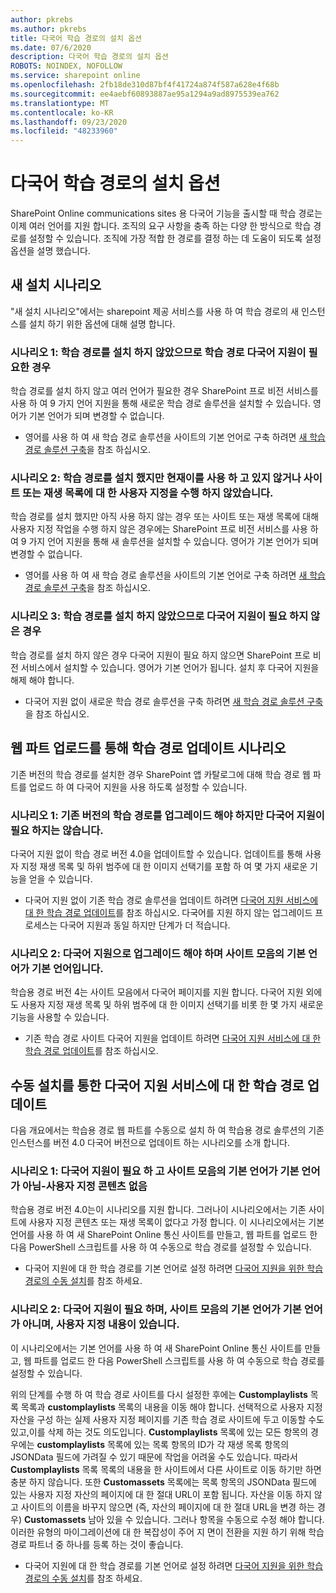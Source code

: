 ```yaml
---
author: pkrebs
ms.author: pkrebs
title: 다국어 학습 경로의 설치 옵션
ms.date: 07/6/2020
description: 다국어 학습 경로의 설치 옵션
ROBOTS: NOINDEX, NOFOLLOW
ms.service: sharepoint online
ms.openlocfilehash: 2fb18de310d87bf4f41724a874f587a628e4f68b
ms.sourcegitcommit: ee4aebf60893887ae95a1294a9ad8975539ea762
ms.translationtype: MT
ms.contentlocale: ko-KR
ms.lasthandoff: 09/23/2020
ms.locfileid: "48233960"
---
```

# <a name="setup-options-for-multilingual-learning-pathways"></a>다국어 학습 경로의 설치 옵션
SharePoint Online communications sites 용 다국어 기능을 출시할 때 학습 경로는 이제 여러 언어를 지원 합니다. 조직의 요구 사항을 충족 하는 다양 한 방식으로 학습 경로를 설정할 수 있습니다. 조직에 가장 적합 한 경로를 결정 하는 데 도움이 되도록 설정 옵션을 설명 했습니다. 

## <a name="new-install-scenarios"></a>새 설치 시나리오
"새 설치 시나리오"에서는 sharepoint 제공 서비스를 사용 하 여 학습 경로의 새 인스턴스를 설치 하기 위한 옵션에 대해 설명 합니다.

### <a name="scenario-1-we-have-not-installed-learning-pathways-and-need-learning-pathways-multilingual-support"></a>시나리오 1: 학습 경로를 설치 하지 않았으므로 학습 경로 다국어 지원이 필요한 경우 
학습 경로를 설치 하지 않고 여러 언어가 필요한 경우 SharePoint 프로 비전 서비스를 사용 하 여 9 가지 언어 지원을 통해 새로운 학습 경로 솔루션을 설치할 수 있습니다. 영어가 기본 언어가 되며 변경할 수 없습니다. 
- 영어를 사용 하 여 새 학습 경로 솔루션을 사이트의 기본 언어로 구축 하려면 [새 학습 경로 솔루션 구축](custom_provision_ml.md)을 참조 하십시오.

### <a name="scenario-2-we-installed-learning-pathways-but-arent-currently-using-it-andor-havent-made-any-customization-to-the-site-or-playlists"></a>시나리오 2: 학습 경로를 설치 했지만 현재이를 사용 하 고 있지 않거나 사이트 또는 재생 목록에 대 한 사용자 지정을 수행 하지 않았습니다. 
학습 경로를 설치 했지만 아직 사용 하지 않는 경우 또는 사이트 또는 재생 목록에 대해 사용자 지정 작업을 수행 하지 않은 경우에는 SharePoint 프로 비전 서비스를 사용 하 여 9 가지 언어 지원을 통해 새 솔루션을 설치할 수 있습니다. 영어가 기본 언어가 되며 변경할 수 없습니다. 
- 영어를 사용 하 여 새 학습 경로 솔루션을 사이트의 기본 언어로 구축 하려면 [새 학습 경로 솔루션 구축](custom_provision_ml.md)을 참조 하십시오.

### <a name="scenario-3-we-havent-installed-learning-pathways-and-dont-need-multilingual-support"></a>시나리오 3: 학습 경로를 설치 하지 않았으므로 다국어 지원이 필요 하지 않은 경우 
학습 경로를 설치 하지 않은 경우 다국어 지원이 필요 하지 않으면 SharePoint 프로 비전 서비스에서 설치할 수 있습니다. 영어가 기본 언어가 됩니다. 설치 후 다국어 지원을 해제 해야 합니다. 
- 다국어 지원 없이 새로운 학습 경로 솔루션을 구축 하려면 [새 학습 경로 솔루션 구축](custom_provision_ml.md)을 참조 하십시오.

## <a name="update-learning-pathways-with-a-web-part-upload-scenarios"></a>웹 파트 업로드를 통해 학습 경로 업데이트 시나리오
기존 버전의 학습 경로를 설치한 경우 SharePoint 앱 카탈로그에 대해 학습 경로 웹 파트를 업로드 하 여 다국어 지원을 사용 하도록 설정할 수 있습니다. 

### <a name="scenario-1-we-need-to-upgrade-an-existing-version-of-learning-pathways-but-dont-need-multilingual-support"></a>시나리오 1: 기존 버전의 학습 경로를 업그레이드 해야 하지만 다국어 지원이 필요 하지는 않습니다.
다국어 지원 없이 학습 경로 버전 4.0을 업데이트할 수 있습니다. 업데이트를 통해 사용자 지정 재생 목록 및 하위 범주에 대 한 이미지 선택기를 포함 하 여 몇 가지 새로운 기능을 얻을 수 있습니다. 

- 다국어 지원 없이 기존 학습 경로 솔루션을 업데이트 하려면 [다국어 지원 서비스에 대 한 학습 경로 업데이트](custom_update_ml.md)를 참조 하십시오. 다국어를 지원 하지 않는 업그레이드 프로세스는 다국어 지원과 동일 하지만 단계가 더 적습니다. 

### <a name="scenario-2-we-need-to-upgrade-to-multilingual-support-and-the-default-language-of-the-site-collection-is-our-default-language"></a>시나리오 2: 다국어 지원으로 업그레이드 해야 하며 사이트 모음의 기본 언어가 기본 언어입니다.
학습용 경로 버전 4는 사이트 모음에서 다국어 페이지를 지원 합니다. 다국어 지원 외에도 사용자 지정 재생 목록 및 하위 범주에 대 한 이미지 선택기를 비롯 한 몇 가지 새로운 기능을 사용할 수 있습니다. 
- 기존 학습 경로 사이트 다국어 지원을 업데이트 하려면 [다국어 지원 서비스에 대 한 학습 경로 업데이트](custom_update_ml.md)를 참조 하십시오. 

## <a name="update-learning-pathways-for-multilingual-support-with-manual-install"></a>수동 설치를 통한 다국어 지원 서비스에 대 한 학습 경로 업데이트 
다음 개요에서는 학습용 경로 웹 파트를 수동으로 설치 하 여 학습용 경로 솔루션의 기존 인스턴스를 버전 4.0 다국어 버전으로 업데이트 하는 시나리오를 소개 합니다. 

### <a name="scenario-1-we-need-multilingual-support-and-the-default-language-of-the-site-collection-is-not-our-default-language--no-custom-content"></a>시나리오 1: 다국어 지원이 필요 하 고 사이트 모음의 기본 언어가 기본 언어가 아님-사용자 지정 콘텐츠 없음 
학습용 경로 버전 4.0는이 시나리오를 지원 합니다. 그러나이 시나리오에서는 기존 사이트에 사용자 지정 콘텐츠 또는 재생 목록이 없다고 가정 합니다. 이 시나리오에서는 기본 언어를 사용 하 여 새 SharePoint Online 통신 사이트를 만들고, 웹 파트를 업로드 한 다음 PowerShell 스크립트를 사용 하 여 수동으로 학습 경로를 설정할 수 있습니다. 
- 다국어 지원에 대 한 학습 경로를 기본 언어로 설정 하려면 [다국어 지원을 위한 학습 경로의 수동 설치](custom_manualsetup_ml.md)를 참조 하세요.

### <a name="scenario-2-we-need-multilingual-support-and-the-default-language-of-the-site-collection-is-not-our-default-language--plus-we-have-custom-content"></a>시나리오 2: 다국어 지원이 필요 하며, 사이트 모음의 기본 언어가 기본 언어가 아니며, 사용자 지정 내용이 있습니다. 
이 시나리오에서는 기본 언어를 사용 하 여 새 SharePoint Online 통신 사이트를 만들고, 웹 파트를 업로드 한 다음 PowerShell 스크립트를 사용 하 여 수동으로 학습 경로를 설정할 수 있습니다. 

위의 단계를 수행 하 여 학습 경로 사이트를 다시 설정한 후에는 **Customplaylists** 목록 목록과 **customplaylists** 목록의 내용을 이동 해야 합니다. 선택적으로 사용자 지정 자산을 구성 하는 실제 사용자 지정 페이지를 기존 학습 경로 사이트에 두고 이동할 수도 있고,이를 삭제 하는 것도 의도입니다. **Customplaylists** 목록에 있는 모든 항목의 경우에는 **customplaylists** 목록에 있는 목록 항목의 ID가 각 재생 목록 항목의 JSONData 필드에 가려질 수 있기 때문에 작업을 어려울 수도 있습니다. 따라서 **Customplaylists** 목록 목록의 내용을 한 사이트에서 다른 사이트로 이동 하기만 하면 충분 하지 않습니다. 또한 **Customassets** 목록에는 목록 항목의 JSONData 필드에 있는 사용자 지정 자산의 페이지에 대 한 절대 URL이 포함 됩니다. 자산을 이동 하지 않고 사이트의 이름을 바꾸지 않으면 (즉, 자산의 페이지에 대 한 절대 URL을 변경 하는 경우) **Customassets** 남아 있을 수 있습니다. 그러나 항목을 수동으로 수정 해야 합니다. 이러한 유형의 마이그레이션에 대 한 복잡성이 주어 지 면이 전환을 지원 하기 위해 학습 경로 파트너 중 하나를 등록 하는 것이 좋습니다.
- 다국어 지원에 대 한 학습 경로를 기본 언어로 설정 하려면 [다국어 지원을 위한 학습 경로의 수동 설치](custom_manualsetup_ml.md)를 참조 하세요.

